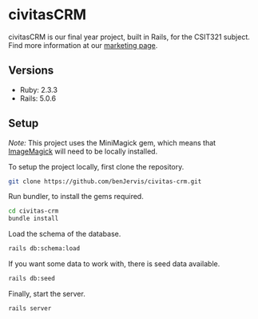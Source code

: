 # civitasCRM

civitasCRM is our final year project, built in Rails, for the CSIT321 subject. Find more information at our [marketing page](http://www.civitascrm.com.au/).

## Versions
  * Ruby: 2.3.3
  * Rails: 5.0.6

## Setup
_Note:_ This project uses the MiniMagick gem, which means that [ImageMagick](https://www.imagemagick.org/script/index.php) will need to be locally installed.

To setup the project locally, first clone the repository.
```bash
git clone https://github.com/benJervis/civitas-crm.git
```
Run bundler, to install the gems required.
```bash
cd civitas-crm
bundle install
```
Load the schema of the database.
```bash
rails db:schema:load
```
If you want some data to work with, there is seed data available.
```bash
rails db:seed
```
Finally, start the server.
```bash
rails server
```
